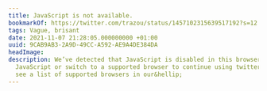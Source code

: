 ```yaml
---
title: JavaScript is not available.
bookmarkOf: https://twitter.com/trazou/status/1457102315639517192?s=12
tags: Vague, brisant
date: 2021-11-07 21:28:05.000000000 +01:00
uuid: 9CAB9AB3-2A9D-49CC-A592-AE9A4DE384DA
headImage:
description: We’ve detected that JavaScript is disabled in this browser. Please enable
  JavaScript or switch to a supported browser to continue using twitter.com. You can
  see a list of supported browsers in our&hellip;
---
```

